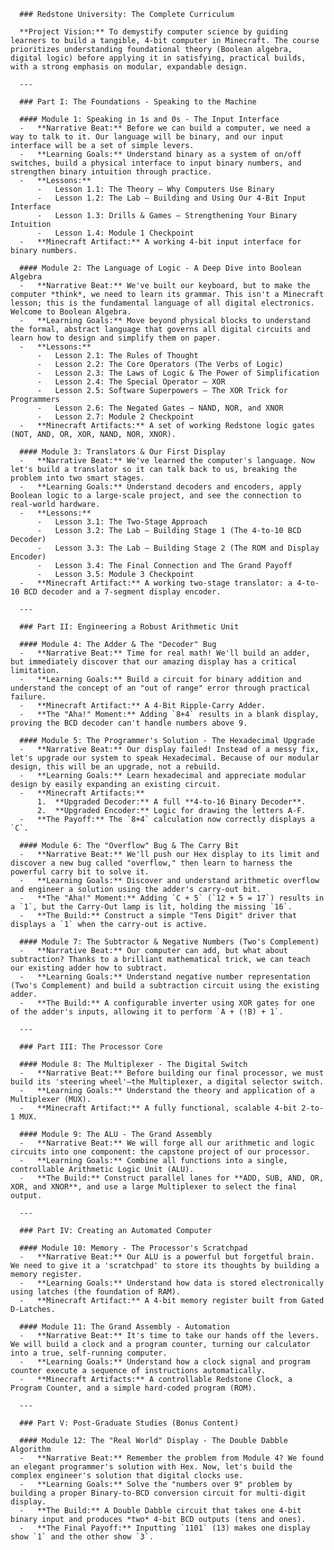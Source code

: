       ### Redstone University: The Complete Curriculum
      
      **Project Vision:** To demystify computer science by guiding learners to build a tangible, 4-bit computer in Minecraft. The course prioritizes understanding foundational theory (Boolean algebra, digital logic) before applying it in satisfying, practical builds, with a strong emphasis on modular, expandable design.
      
      ---
      
      ### Part I: The Foundations - Speaking to the Machine
      
      #### Module 1: Speaking in 1s and 0s - The Input Interface
      -   **Narrative Beat:** Before we can build a computer, we need a way to talk to it. Our language will be binary, and our input interface will be a set of simple levers.
      -   **Learning Goals:** Understand binary as a system of on/off switches, build a physical interface to input binary numbers, and strengthen binary intuition through practice.
      -   **Lessons:**
          -   Lesson 1.1: The Theory – Why Computers Use Binary
          -   Lesson 1.2: The Lab – Building and Using Our 4-Bit Input Interface
          -   Lesson 1.3: Drills & Games – Strengthening Your Binary Intuition
          -   Lesson 1.4: Module 1 Checkpoint
      -   **Minecraft Artifact:** A working 4-bit input interface for binary numbers.
      
      #### Module 2: The Language of Logic - A Deep Dive into Boolean Algebra
      -   **Narrative Beat:** We've built our keyboard, but to make the computer *think*, we need to learn its grammar. This isn't a Minecraft lesson; this is the fundamental language of all digital electronics. Welcome to Boolean Algebra.
      -   **Learning Goals:** Move beyond physical blocks to understand the formal, abstract language that governs all digital circuits and learn how to design and simplify them on paper.
      -   **Lessons:**
          -   Lesson 2.1: The Rules of Thought
          -   Lesson 2.2: The Core Operators (The Verbs of Logic)
          -   Lesson 2.3: The Laws of Logic & The Power of Simplification
          -   Lesson 2.4: The Special Operator – XOR
          -   Lesson 2.5: Software Superpowers – The XOR Trick for Programmers
          -   Lesson 2.6: The Negated Gates – NAND, NOR, and XNOR
          -   Lesson 2.7: Module 2 Checkpoint
      -   **Minecraft Artifacts:** A set of working Redstone logic gates (NOT, AND, OR, XOR, NAND, NOR, XNOR).
      
      #### Module 3: Translators & Our First Display
      -   **Narrative Beat:** We've learned the computer's language. Now let's build a translator so it can talk back to us, breaking the problem into two smart stages.
      -   **Learning Goals:** Understand decoders and encoders, apply Boolean logic to a large-scale project, and see the connection to real-world hardware.
      -   **Lessons:**
          -   Lesson 3.1: The Two-Stage Approach
          -   Lesson 3.2: The Lab – Building Stage 1 (The 4-to-10 BCD Decoder)
          -   Lesson 3.3: The Lab – Building Stage 2 (The ROM and Display Encoder)
          -   Lesson 3.4: The Final Connection and The Grand Payoff
          -   Lesson 3.5: Module 3 Checkpoint
      -   **Minecraft Artifact:** A working two-stage translator: a 4-to-10 BCD decoder and a 7-segment display encoder.
      
      ---
      
      ### Part II: Engineering a Robust Arithmetic Unit
      
      #### Module 4: The Adder & The "Decoder" Bug
      -   **Narrative Beat:** Time for real math! We'll build an adder, but immediately discover that our amazing display has a critical limitation.
      -   **Learning Goals:** Build a circuit for binary addition and understand the concept of an "out of range" error through practical failure.
      -   **Minecraft Artifact:** A 4-Bit Ripple-Carry Adder.
      -   **The "Aha!" Moment:** Adding `8+4` results in a blank display, proving the BCD decoder can't handle numbers above 9.
      
      #### Module 5: The Programmer's Solution - The Hexadecimal Upgrade
      -   **Narrative Beat:** Our display failed! Instead of a messy fix, let's upgrade our system to speak Hexadecimal. Because of our modular design, this will be an upgrade, not a rebuild.
      -   **Learning Goals:** Learn hexadecimal and appreciate modular design by easily expanding an existing circuit.
      -   **Minecraft Artifacts:**
          1.  **Upgraded Decoder:** A full **4-to-16 Binary Decoder**.
          2.  **Upgraded Encoder:** Logic for drawing the letters A-F.
      -   **The Payoff:** The `8+4` calculation now correctly displays a `C`.
      
      #### Module 6: The "Overflow" Bug & The Carry Bit
      -   **Narrative Beat:** We'll push our Hex display to its limit and discover a new bug called "overflow," then learn to harness the powerful carry bit to solve it.
      -   **Learning Goals:** Discover and understand arithmetic overflow and engineer a solution using the adder's carry-out bit.
      -   **The "Aha!" Moment:** Adding `C + 5` (`12 + 5 = 17`) results in a `1`, but the Carry-Out lamp is lit, holding the missing `16`.
      -   **The Build:** Construct a simple "Tens Digit" driver that displays a `1` when the carry-out is active.
      
      #### Module 7: The Subtractor & Negative Numbers (Two's Complement)
      -   **Narrative Beat:** Our computer can add, but what about subtraction? Thanks to a brilliant mathematical trick, we can teach our existing adder how to subtract.
      -   **Learning Goals:** Understand negative number representation (Two's Complement) and build a subtraction circuit using the existing adder.
      -   **The Build:** A configurable inverter using XOR gates for one of the adder's inputs, allowing it to perform `A + (!B) + 1`.
      
      ---
      
      ### Part III: The Processor Core
      
      #### Module 8: The Multiplexer - The Digital Switch
      -   **Narrative Beat:** Before building our final processor, we must build its 'steering wheel'—the Multiplexer, a digital selector switch.
      -   **Learning Goals:** Understand the theory and application of a Multiplexer (MUX).
      -   **Minecraft Artifact:** A fully functional, scalable 4-bit 2-to-1 MUX.
      
      #### Module 9: The ALU - The Grand Assembly
      -   **Narrative Beat:** We will forge all our arithmetic and logic circuits into one component: the capstone project of our processor.
      -   **Learning Goals:** Combine all functions into a single, controllable Arithmetic Logic Unit (ALU).
      -   **The Build:** Construct parallel lanes for **ADD, SUB, AND, OR, XOR, and XNOR**, and use a large Multiplexer to select the final output.
      
      ---
      
      ### Part IV: Creating an Automated Computer
      
      #### Module 10: Memory - The Processor's Scratchpad
      -   **Narrative Beat:** Our ALU is a powerful but forgetful brain. We need to give it a 'scratchpad' to store its thoughts by building a memory register.
      -   **Learning Goals:** Understand how data is stored electronically using latches (the foundation of RAM).
      -   **Minecraft Artifact:** A 4-bit memory register built from Gated D-Latches.
      
      #### Module 11: The Grand Assembly - Automation
      -   **Narrative Beat:** It's time to take our hands off the levers. We will build a clock and a program counter, turning our calculator into a true, self-running computer.
      -   **Learning Goals:** Understand how a clock signal and program counter execute a sequence of instructions automatically.
      -   **Minecraft Artifacts:** A controllable Redstone Clock, a Program Counter, and a simple hard-coded program (ROM).
      
      ---
      
      ### Part V: Post-Graduate Studies (Bonus Content)
      
      #### Module 12: The "Real World" Display - The Double Dabble Algorithm
      -   **Narrative Beat:** Remember the problem from Module 4? We found an elegant programmer's solution with Hex. Now, let's build the complex engineer's solution that digital clocks use.
      -   **Learning Goals:** Solve the "numbers over 9" problem by building a proper Binary-to-BCD conversion circuit for multi-digit display.
      -   **The Build:** A Double Dabble circuit that takes one 4-bit binary input and produces *two* 4-bit BCD outputs (tens and ones).
      -   **The Final Payoff:** Inputting `1101` (13) makes one display show `1` and the other show `3`.
